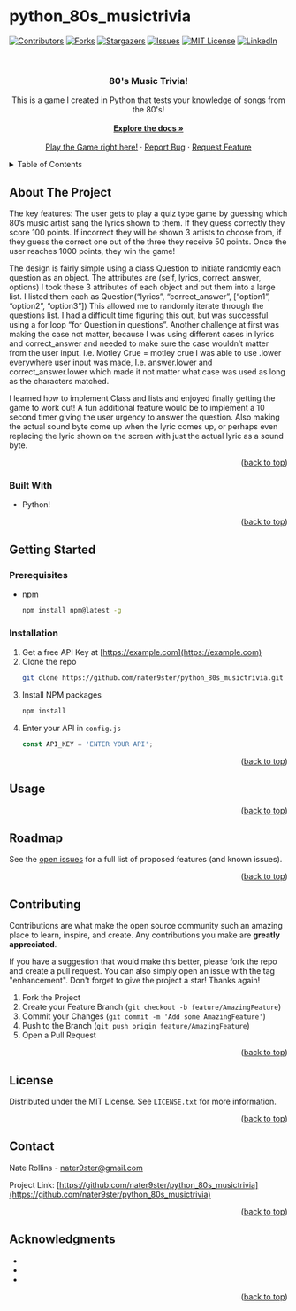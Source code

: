 # python_80s_musictrivia
<!-- Improved compatibility of back to top link: See: https://github.com/othneildrew/Best-README-Template/pull/73 -->
<a name="readme-top"></a>
<!--
*** Thanks for checking out the Best-README-Template. If you have a suggestion
*** that would make this better, please fork the repo and create a pull request
*** or simply open an issue with the tag "enhancement".
*** Don't forget to give the project a star!
*** Thanks again! Now go create something AMAZING! :D
-->



<!-- PROJECT SHIELDS -->
<!--
*** I'm using markdown "reference style" links for readability.
*** Reference links are enclosed in brackets [ ] instead of parentheses ( ).
*** See the bottom of this document for the declaration of the reference variables
*** for contributors-url, forks-url, etc. This is an optional, concise syntax you may use.
*** https://www.markdownguide.org/basic-syntax/#reference-style-links
-->
[![Contributors][contributors-shield]][contributors-url]
[![Forks][forks-shield]][forks-url]
[![Stargazers][stars-shield]][stars-url]
[![Issues][issues-shield]][issues-url]
[![MIT License][license-shield]][license-url]
[![LinkedIn][linkedin-shield]][linkedin-url]



<!-- PROJECT LOGO -->
<br />
<div align="center">
  <a href="https://github.com/nater9ster/python_80s_musictrivia">
  </a>

<h3 align="center">80's Music Trivia!</h3>

  <p align="center">
    This is a game I created in Python that tests your knowledge of songs from the 80's! <br>
    <br />
    <a href="https://github.com/nater9ster/python_80s_musictrivia"><strong>Explore the docs »</strong></a>
    <br />
    <br />
    <a href="https://replit.com/@nater9ster/80sMusicTriviaChallenge?v=1">Play the Game right here!</a>
    ·
    <a href="https://github.com/nater9ster/python_80s_musictrivia/issues">Report Bug</a>
    ·
    <a href="https://github.com/nater9ster/python_80s_musictrivia/issues">Request Feature</a>
  </p>
</div>



<!-- TABLE OF CONTENTS -->
<details>
  <summary>Table of Contents</summary>
  <ol>
    <li>
      <a href="#about-the-project">About The Project</a>
      <ul>
        <li><a href="#built-with">Built With</a></li>
      </ul>
    </li>
    <li>
      <a href="#getting-started">Getting Started</a>
      <ul>
        <li><a href="#prerequisites">Prerequisites</a></li>
        <li><a href="#installation">Installation</a></li>
      </ul>
    </li>
    <li><a href="#usage">Usage</a></li>
    <li><a href="#roadmap">Roadmap</a></li>
    <li><a href="#contributing">Contributing</a></li>
    <li><a href="#license">License</a></li>
    <li><a href="#contact">Contact</a></li>
    <li><a href="#acknowledgments">Acknowledgments</a></li>
  </ol>
</details>



<!-- ABOUT THE PROJECT -->
## About The Project
 <p>The key features: The user gets to play a quiz type game by guessing which 80’s music artist sang the lyrics shown to them. If they guess correctly they score 100 points. If incorrect they will be shown 3 artists to choose from, if they guess the correct one out of the three they receive 50 points. Once the user reaches 1000 points, they win the game!</p>
      <p>The design is fairly simple using a class Question to initiate randomly each question as an object. The attributes are (self, lyrics, correct_answer, options) I took these 3 attributes of each object and put them into a large list. I listed them each as Question(“lyrics”, “correct_answer”, [“option1”, “option2”, “option3”])
	This allowed me to randomly iterate through the questions list. I had a difficult time figuring this out, but was successful using a for loop “for Question in questions”.
	Another challenge at first was making the case not matter, because I was using different cases in lyrics and correct_answer and needed to make sure the case wouldn’t matter from the user input. I.e. Motley Crue = motley crue 
	I was able to use .lower everywhere user input was made, I.e. answer.lower and correct_answer.lower which made it not matter what case was used as long as the characters matched.</p>
 <p>I learned how to implement Class and lists and enjoyed finally getting the game to work out! A fun additional feature would be to implement a 10 second timer giving the user urgency to answer the question. Also making the actual sound byte come up when the lyric comes up, or perhaps even replacing the lyric shown on the screen with just the actual lyric as a sound byte.</p>
<p align="right">(<a href="#readme-top">back to top</a>)</p>



### Built With

* Python!

<p align="right">(<a href="#readme-top">back to top</a>)</p>



<!-- GETTING STARTED -->
## Getting Started


### Prerequisites

* npm
  ```sh
  npm install npm@latest -g
  ```

### Installation

1. Get a free API Key at [https://example.com](https://example.com)
2. Clone the repo
   ```sh
   git clone https://github.com/nater9ster/python_80s_musictrivia.git
   ```
3. Install NPM packages
   ```sh
   npm install
   ```
4. Enter your API in `config.js`
   ```js
   const API_KEY = 'ENTER YOUR API';
   ```

<p align="right">(<a href="#readme-top">back to top</a>)</p>



<!-- USAGE EXAMPLES -->
## Usage

<p align="right">(<a href="#readme-top">back to top</a>)</p>



<!-- ROADMAP -->
## Roadmap

See the [open issues](https://github.com/nater9ster/python_80s_musictrivia/issues) for a full list of proposed features (and known issues).

<p align="right">(<a href="#readme-top">back to top</a>)</p>



<!-- CONTRIBUTING -->
## Contributing

Contributions are what make the open source community such an amazing place to learn, inspire, and create. Any contributions you make are **greatly appreciated**.

If you have a suggestion that would make this better, please fork the repo and create a pull request. You can also simply open an issue with the tag "enhancement".
Don't forget to give the project a star! Thanks again!

1. Fork the Project
2. Create your Feature Branch (`git checkout -b feature/AmazingFeature`)
3. Commit your Changes (`git commit -m 'Add some AmazingFeature'`)
4. Push to the Branch (`git push origin feature/AmazingFeature`)
5. Open a Pull Request

<p align="right">(<a href="#readme-top">back to top</a>)</p>



<!-- LICENSE -->
## License

Distributed under the MIT License. See `LICENSE.txt` for more information.

<p align="right">(<a href="#readme-top">back to top</a>)</p>



<!-- CONTACT -->
## Contact

Nate Rollins - nater9ster@gmail.com

Project Link: [https://github.com/nater9ster/python_80s_musictrivia](https://github.com/nater9ster/python_80s_musictrivia)

<p align="right">(<a href="#readme-top">back to top</a>)</p>



<!-- ACKNOWLEDGMENTS -->
## Acknowledgments

* []()
* []()
* []()

<p align="right">(<a href="#readme-top">back to top</a>)</p>



<!-- MARKDOWN LINKS & IMAGES -->
<!-- https://www.markdownguide.org/basic-syntax/#reference-style-links -->
[contributors-shield]: https://img.shields.io/github/contributors/nater9ster/python_80s_musictrivia.svg?style=for-the-badge
[contributors-url]: https://github.com/nater9ster/python_80s_musictrivia/graphs/contributors
[forks-shield]: https://img.shields.io/github/forks/nater9ster/python_80s_musictrivia.svg?style=for-the-badge
[forks-url]: https://github.com/nater9ster/python_80s_musictrivia/network/members
[stars-shield]: https://img.shields.io/github/stars/nater9ster/python_80s_musictrivia.svg?style=for-the-badge
[stars-url]: https://github.com/nater9ster/python_80s_musictrivia/stargazers
[issues-shield]: https://img.shields.io/github/issues/nater9ster/python_80s_musictrivia.svg?style=for-the-badge
[issues-url]: https://github.com/nater9ster/python_80s_musictrivia/issues
[license-shield]: https://img.shields.io/github/license/nater9ster/python_80s_musictrivia.svg?style=for-the-badge
[license-url]: https://github.com/nater9ster/python_80s_musictrivia/blob/master/LICENSE.txt
[linkedin-shield]: https://img.shields.io/badge/-LinkedIn-black.svg?style=for-the-badge&logo=linkedin&colorB=555
[linkedin-url]: https://linkedin.com/in/naterollins
[product-screenshot]: images/screenshot.png
[Next.js]: https://img.shields.io/badge/next.js-000000?style=for-the-badge&logo=nextdotjs&logoColor=white
[Next-url]: https://nextjs.org/
[React.js]: https://img.shields.io/badge/React-20232A?style=for-the-badge&logo=react&logoColor=61DAFB
[React-url]: https://reactjs.org/
[Vue.js]: https://img.shields.io/badge/Vue.js-35495E?style=for-the-badge&logo=vuedotjs&logoColor=4FC08D
[Vue-url]: https://vuejs.org/
[Angular.io]: https://img.shields.io/badge/Angular-DD0031?style=for-the-badge&logo=angular&logoColor=white
[Angular-url]: https://angular.io/
[Svelte.dev]: https://img.shields.io/badge/Svelte-4A4A55?style=for-the-badge&logo=svelte&logoColor=FF3E00
[Svelte-url]: https://svelte.dev/
[Laravel.com]: https://img.shields.io/badge/Laravel-FF2D20?style=for-the-badge&logo=laravel&logoColor=white
[Laravel-url]: https://laravel.com
[Bootstrap.com]: https://img.shields.io/badge/Bootstrap-563D7C?style=for-the-badge&logo=bootstrap&logoColor=white
[Bootstrap-url]: https://getbootstrap.com
[JQuery.com]: https://img.shields.io/badge/jQuery-0769AD?style=for-the-badge&logo=jquery&logoColor=white
[JQuery-url]: https://jquery.com 
